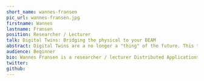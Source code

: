 ```yaml
---
short_name: wannes-fransen
pic_url: wannes-fransen.jpg
firstname: Wannes
lastname: Fransen
position: Researcher / Lecturer
talk: Digital Twins: Bridging the physical to your BEAM
abstract: Digital Twins are a no longer a "thing" of the future. This talk covers how we have made a digital twin of a hydraulic circuit. The mindset of resource types, activities and performers is a fundamentally different mindset than the traditional way of programming.
audience: Beginner
bio: Wannes Fransen is a researcher / lecturer Distributed Applications / Internet Programming Major (both in Elixir), most of the researcher he does is also in Elixir.
twitter: 
github: 
---
```


